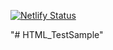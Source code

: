 [![Netlify Status](https://api.netlify.com/api/v1/badges/d3a95ff0-bbef-42d7-8fbf-5e5b9b37219a/deploy-status)](https://app.netlify.com/sites/nhgit-sample-html/deploys)

"# HTML_TestSample" 
